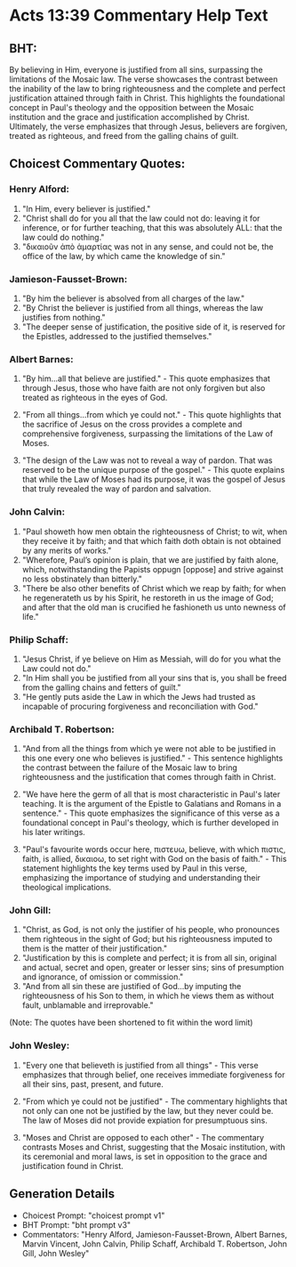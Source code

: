 # Acts 13:39 Commentary Help Text

## BHT:
By believing in Him, everyone is justified from all sins, surpassing the limitations of the Mosaic law. The verse showcases the contrast between the inability of the law to bring righteousness and the complete and perfect justification attained through faith in Christ. This highlights the foundational concept in Paul's theology and the opposition between the Mosaic institution and the grace and justification accomplished by Christ. Ultimately, the verse emphasizes that through Jesus, believers are forgiven, treated as righteous, and freed from the galling chains of guilt.

## Choicest Commentary Quotes:
### Henry Alford:
1. "In Him, every believer is justified." 
2. "Christ shall do for you all that the law could not do: leaving it for inference, or for further teaching, that this was absolutely ALL: that the law could do nothing." 
3. "δικαιοῦν ἀπὸ ἁμαρτίας was not in any sense, and could not be, the office of the law, by which came the knowledge of sin."

### Jamieson-Fausset-Brown:
1. "By him the believer is absolved from all charges of the law."
2. "By Christ the believer is justified from all things, whereas the law justifies from nothing."
3. "The deeper sense of justification, the positive side of it, is reserved for the Epistles, addressed to the justified themselves."

### Albert Barnes:
1. "By him...all that believe are justified." - This quote emphasizes that through Jesus, those who have faith are not only forgiven but also treated as righteous in the eyes of God.

2. "From all things...from which ye could not." - This quote highlights that the sacrifice of Jesus on the cross provides a complete and comprehensive forgiveness, surpassing the limitations of the Law of Moses.

3. "The design of the Law was not to reveal a way of pardon. That was reserved to be the unique purpose of the gospel." - This quote explains that while the Law of Moses had its purpose, it was the gospel of Jesus that truly revealed the way of pardon and salvation.

### John Calvin:
1. "Paul showeth how men obtain the righteousness of Christ; to wit, when they receive it by faith; and that which faith doth obtain is not obtained by any merits of works."
2. "Wherefore, Paul’s opinion is plain, that we are justified by faith alone, which, notwithstanding the Papists oppugn [oppose] and strive against no less obstinately than bitterly."
3. "There be also other benefits of Christ which we reap by faith; for when he regenerateth us by his Spirit, he restoreth in us the image of God; and after that the old man is crucified he fashioneth us unto newness of life."

### Philip Schaff:
1. "Jesus Christ, if ye believe on Him as Messiah, will do for you what the Law could not do."
2. "In Him shall you be justified from all your sins that is, you shall be freed from the galling chains and fetters of guilt."
3. "He gently puts aside the Law in which the Jews had trusted as incapable of procuring forgiveness and reconciliation with God."

### Archibald T. Robertson:
1. "And from all the things from which ye were not able to be justified in this one every one who believes is justified." - This sentence highlights the contrast between the failure of the Mosaic law to bring righteousness and the justification that comes through faith in Christ.

2. "We have here the germ of all that is most characteristic in Paul's later teaching. It is the argument of the Epistle to Galatians and Romans in a sentence." - This quote emphasizes the significance of this verse as a foundational concept in Paul's theology, which is further developed in his later writings.

3. "Paul's favourite words occur here, πιστευω, believe, with which πιστις, faith, is allied, δικαιοω, to set right with God on the basis of faith." - This statement highlights the key terms used by Paul in this verse, emphasizing the importance of studying and understanding their theological implications.

### John Gill:
1. "Christ, as God, is not only the justifier of his people, who pronounces them righteous in the sight of God; but his righteousness imputed to them is the matter of their justification."
2. "Justification by this is complete and perfect; it is from all sin, original and actual, secret and open, greater or lesser sins; sins of presumption and ignorance, of omission or commission."
3. "And from all sin these are justified of God...by imputing the righteousness of his Son to them, in which he views them as without fault, unblamable and irreprovable."

(Note: The quotes have been shortened to fit within the word limit)

### John Wesley:
1. "Every one that believeth is justified from all things" - This verse emphasizes that through belief, one receives immediate forgiveness for all their sins, past, present, and future.

2. "From which ye could not be justified" - The commentary highlights that not only can one not be justified by the law, but they never could be. The law of Moses did not provide expiation for presumptuous sins.

3. "Moses and Christ are opposed to each other" - The commentary contrasts Moses and Christ, suggesting that the Mosaic institution, with its ceremonial and moral laws, is set in opposition to the grace and justification found in Christ.


## Generation Details
- Choicest Prompt: "choicest prompt v1"
- BHT Prompt: "bht prompt v3"
- Commentators: "Henry Alford, Jamieson-Fausset-Brown, Albert Barnes, Marvin Vincent, John Calvin, Philip Schaff, Archibald T. Robertson, John Gill, John Wesley"
